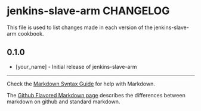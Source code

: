 jenkins-slave-arm CHANGELOG
===========================

This file is used to list changes made in each version of the jenkins-slave-arm cookbook.

0.1.0
-----
- [your_name] - Initial release of jenkins-slave-arm

- - -
Check the [Markdown Syntax Guide](http://daringfireball.net/projects/markdown/syntax) for help with Markdown.

The [Github Flavored Markdown page](http://github.github.com/github-flavored-markdown/) describes the differences between markdown on github and standard markdown.
